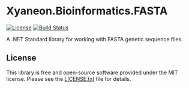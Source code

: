 # Xyaneon.Bioinformatics.FASTA

[![License](https://img.shields.io/github/license/Xyaneon/Xyaneon.Bioinformatics.FASTA)][License]
[![Build Status](https://travis-ci.com/Xyaneon/Xyaneon.Bioinformatics.FASTA.svg?branch=master)][Travis CI]

A .NET Standard library for working with FASTA genetic sequence files.

## License

This library is free and open-source software provided under the MIT license.
Please see the [LICENSE.txt][License] file for details.

[License]: https://github.com/Xyaneon/Xyaneon.Bioinformatics.FASTA/blob/master/LICENSE.txt
[Travis CI]: https://travis-ci.com/Xyaneon/Xyaneon.Bioinformatics.FASTA
